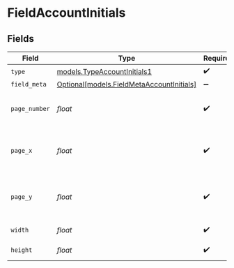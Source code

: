# FieldAccountInitials


## Fields

| Field                                                                              | Type                                                                               | Required                                                                           | Description                                                                        |
| ---------------------------------------------------------------------------------- | ---------------------------------------------------------------------------------- | ---------------------------------------------------------------------------------- | ---------------------------------------------------------------------------------- |
| `type`                                                                             | [models.TypeAccountInitials1](../models/typeaccountinitials1.md)                   | :heavy_check_mark:                                                                 | N/A                                                                                |
| `field_meta`                                                                       | [Optional[models.FieldMetaAccountInitials]](../models/fieldmetaaccountinitials.md) | :heavy_minus_sign:                                                                 | N/A                                                                                |
| `page_number`                                                                      | *float*                                                                            | :heavy_check_mark:                                                                 | The page number the field will be on.                                              |
| `page_x`                                                                           | *float*                                                                            | :heavy_check_mark:                                                                 | The X coordinate of where the field will be placed.                                |
| `page_y`                                                                           | *float*                                                                            | :heavy_check_mark:                                                                 | The Y coordinate of where the field will be placed.                                |
| `width`                                                                            | *float*                                                                            | :heavy_check_mark:                                                                 | The width of the field.                                                            |
| `height`                                                                           | *float*                                                                            | :heavy_check_mark:                                                                 | The height of the field.                                                           |